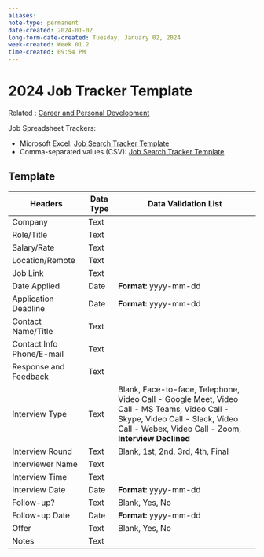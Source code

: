 ```yaml
---
aliases:
note-type: permanent
date-created: 2024-01-02
long-form-date-created: Tuesday, January 02, 2024
week-created: Week 01.2
time-created: 09:54 PM
---
```


# 2024 Job Tracker Template

Related : [Career and Personal Development](../4-hub-notes-🚉/Career%20and%20Personal%20Development.md)

Job Spreadsheet Trackers:

- Microsoft Excel: [Job Search Tracker Template](../attachments/job_search_tracker_template.xlsx)
- Comma-separated values (CSV): [Job Search Tracker Template](../attachments/job_search_tracker_csv_template.csv)

## Template

| **Headers**                       | **Data Type** | **Data Validation List**                                                                                                                                                               |
| --------------------------------- | ------------- | -------------------------------------------------------------------------------------------------------------------------------------------------------------------------------------- |
| Company                           | Text          |                                                                                                                                                                                        |
| Role/Title                        | Text          |                                                                                                                                                                                        |
| Salary/Rate                       | Text          |                                                                                                                                                                                        |
| Location/Remote                   | Text          |                                                                                                                                                                                        |
| Job Link                          | Text          |                                                                                                                                                                                        |
| Date Applied                      | Date          | **Format:** yyyy-mm-dd                                                                                                                                                                                       |
| Application Deadline | Date          | **Format:** yyyy-mm-dd                                                                                                                                                                                       |
| Contact Name/Title                | Text          |                                                                                                                                                                                        |
| Contact Info Phone/E-mail         | Text          |                                                                                                                                                                                        |
| Response and Feedback             | Text          |                                                                                                                                                                                        |
| Interview Type                    | Text          | Blank, Face-to-face, Telephone, Video Call - Google Meet, Video Call - MS Teams, Video Call - Skype, Video Call - Slack, Video Call - Webex, Video Call - Zoom, **Interview Declined** |
| Interview Round                   | Text          | Blank, 1st, 2nd, 3rd, 4th, Final                                                                                                                                                       |
| Interviewer Name                  | Text          |                                                                                                                                                                                        |
| Interview Time                    | Text          |                                                                                                                                                                                        |
| Interview Date                    | Date          | **Format:** yyyy-mm-dd                                                                                                                                                                                       |
| Follow-up?                        | Text          | Blank, Yes, No                                                                                                                                                                         |
| Follow-up Date                    | Date          | **Format:** yyyy-mm-dd                                                                                                                                                                                       |
| Offer                             | Text          | Blank, Yes, No                                                                                                                                                                         |
| Notes                             | Text          |                                                                                                                                                                                        |
